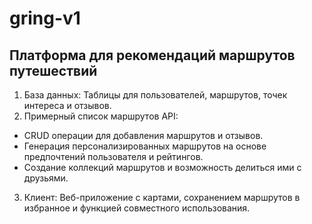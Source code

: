 # gring-v1

## Платформа для рекомендаций маршрутов путешествий

1. База данных: Таблицы для пользователей, маршрутов, точек интереса и отзывов.
2. Примерный список маршрутов API:

- CRUD операции для добавления маршрутов и отзывов.
- Генерация персонализированных маршрутов на основе предпочтений пользователя и рейтингов.
- Создание коллекций маршрутов и возможность делиться ими с друзьями.

3. Клиент: Веб-приложение с картами, сохранением маршрутов в избранное и функцией совместного использования.
